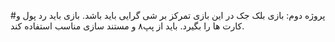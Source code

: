 #پروژه دوم: بازی بلک جک
در این بازی تمرکز بر شی گرایی باید باشد.
بازی باید رد پول و کارت ها را بگیرد.
باید از پپ۸ و مستند سازی مناسب استفاده کند.
